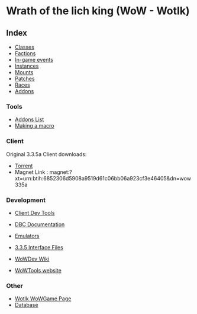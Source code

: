 # Wrath of the lich king (WoW - Wotlk)

## Index

*   [Classes](wotlk-classes.md)
*   [Factions](wotlk-factions.md)
*   [In-game events](wotlk-in-game-events.md)
*   [Instances](wotlk-instances.md)
*   [Mounts](wotlk-mounts.md)
*   [Patches](wotlk-patches.md)
*   [Races](wotlk-races.md)
*   [Addons](wotlk-addons.md)

### Tools

*   [Addons List](wotlk-addons-list.md)
*   [Making a macro](wotlk-making-a-macro.md)

### Client

Original 3.3.5a Client downloads: 
* [Torrent](https://github.com/wowgaming/client-data/releases/download/v0/clean-game-client.torrent)
* Magnet Link : magnet:?xt=urn:btih:6852306d5908a9519d61c06bb06a923cf3e46405&dn=wow335a 

### Development

*   [Client Dev Tools](client-dev-tools.md)
*   [DBC Documentation](https://wowdev.wiki/Category:DBC_WotLK)
*   [Emulators](emulators-list.md)
*   [3.3.5 Interface Files](https://github.com/wowgaming/3.3.5-interface-files)

*   [WoWDev Wiki](https://wowdev.wiki)
*   [WoWTools website](https://wow.tools/)

### Other

*   [Wotlk WoWGame Page](https://wowgaming.github.io/)
*   [Database](https://wowgaming.altervista.org/aowow/)
